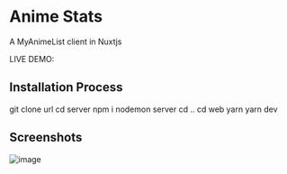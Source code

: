 # Anime Stats
A MyAnimeList client in Nuxtjs

LIVE DEMO:

## Installation Process
git clone url
cd server
npm i
nodemon server 
cd ..
cd web
yarn 
yarn dev
## Screenshots
![image](https://user-images.githubusercontent.com/56839904/125209359-d7e9ca80-e2a0-11eb-80c5-600023d66c3d.png)

